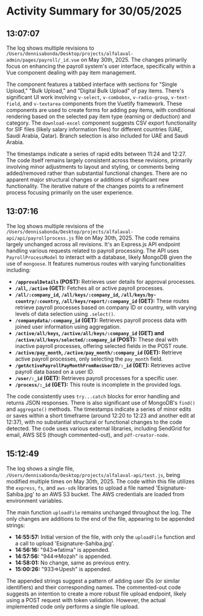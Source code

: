 # Activity Summary for 30/05/2025

## 13:07:07
The log shows multiple revisions to `/Users/dennisabonda/Desktop/projects/alfalaval-admin/pages/payroll/_id.vue` on May 30th, 2025.  The changes primarily focus on enhancing the payroll system's user interface, specifically within a Vue component dealing with pay item management.

The component features a tabbed interface with sections for "Single Upload," "Bulk Upload," and "Digital Bulk Upload" of pay items.  There's significant UI work involving `v-select`, `v-combobox`, `v-radio-group`, `v-text-field`, and `v-textarea` components from the Vuetify framework. These components are used to create forms for adding pay items, with conditional rendering based on the selected pay item type (earning or deduction) and category. The `download-excel` component suggests CSV export functionality for SIF files (likely salary information files) for different countries (UAE, Saudi Arabia, Qatar). Branch selection is also included for UAE and Saudi Arabia.

The timestamps indicate a series of rapid edits between 11:24 and 12:27.  The code itself remains largely consistent across these revisions, primarily involving minor adjustments to layout and styling, or comments being added/removed rather than substantial functional changes.  There are no apparent major structural changes or additions of significant new functionality.  The iterative nature of the changes points to a refinement process focusing primarily on the user experience.


## 13:07:16
The log shows multiple revisions of the `/Users/dennisabonda/Desktop/projects/alfalaval-api/api/payrollprocess.js` file on May 30th, 2025.  The code remains largely unchanged across all revisions.  It's an Express.js API endpoint handling various requests related to payroll processing.  The API uses `PayrollProcessModel` to interact with a database, likely MongoDB given the use of `mongoose`. It features numerous routes with varying functionalities including:

* **`/approvalDetails` (POST):**  Retrieves user details for approval processes.
* **`/all`, `/active` (GET):** Fetches all or active payroll processes.
* **`/all/:company_id`, `/all/keys/:company_id`, `/all/keys/by-country/:country`, `/all/keys/report/:company_id` (GET):** These routes retrieve payroll processes based on company ID or country, with varying levels of data selection using `.select()`.
* **`/companydata/:company_id` (GET):**  Retrieves payroll process data with joined user information using aggregation.
* **`/active/all/keys`, `/active/all/keys/:company_id` (GET) and `/active/all/keys/selected/:company_id` (POST):** These deal with inactive payroll processes, offering selected fields in the POST route.
* **`/active/pay_month`, `/active/pay_month/:company_id` (GET):** Retrieve active payroll processes, only selecting the `pay_month` field.
* **`/getActivePayrollPayMonthFromRecUserID/:_id` (GET):**  Retrieves active payroll data based on a user ID.
* **`/user/:_id` (GET):** Retrieves payroll processes for a specific user.
* **`/process/:_id` (GET):** This route is incomplete in the provided logs.

The code consistently uses `try...catch` blocks for error handling and returns JSON responses.  There is also significant use of MongoDB's `find()` and `aggregate()` methods. The timestamps indicate a series of minor edits or saves within a short timeframe (around 12:20 to 12:23 and another edit at 12:37), with no substantial structural or functional changes to the code detected.  The code uses various external libraries, including SendGrid for email, AWS SES (though commented-out), and `pdf-creator-node`.


## 15:12:49
The log shows a single file, `/Users/dennisabonda/Desktop/projects/alfalaval-api/test.js`, being modified multiple times on May 30th, 2025.  The code within this file utilizes the `express`, `fs`, and `aws-sdk` libraries to upload a file named 'Esignature-Sahiba.jpg' to an AWS S3 bucket.  The AWS credentials are loaded from environment variables.

The main function `uploadFile` remains unchanged throughout the log.  The only changes are additions to the end of the file, appearing to be appended strings:

* **14:55:57:** Initial version of the file, with only the `uploadFile` function and a call to upload 'Esignature-Sahiba.jpg'.
* **14:56:16:**  "943=>fatima" is appended.
* **14:57:56:** "944=>Mozah" is appended.
* **14:58:01:** No change, same as previous entry.
* **15:00:26:** "933=>Upesh" is appended.

The appended strings suggest a pattern of adding user IDs (or similar identifiers) and their corresponding names.  The commented-out code suggests an intention to create a more robust file upload endpoint, likely using a POST request with token validation.  However, the actual implemented code only performs a single file upload.
